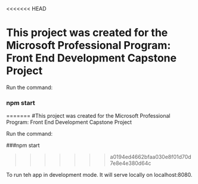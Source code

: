 <<<<<<< HEAD
# This project was created for the Microsoft Professional Program: Front End Development Capstone Project

Run the command:

### npm start
=======
#This project was created for the Microsoft Professional Program: Front End Development Capstone Project

Run the command:

###npm start
>>>>>>> a0194ed4662bfaa030e8f01d70d7e8e4e380d64c

To run teh app in development mode. It will serve locally on localhost:8080.